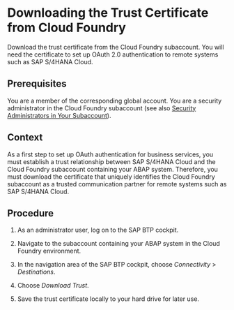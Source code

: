 <!-- loiodbb7d4dcca15409e96f398d979f7a81e -->

# Downloading the Trust Certificate from Cloud Foundry

Download the trust certificate from the Cloud Foundry subaccount. You will need the certificate to set up OAuth 2.0 authentication to remote systems such as SAP S/4HANA Cloud.



<a name="loiodbb7d4dcca15409e96f398d979f7a81e__prereq_wrd_xtf_v2b"/>

## Prerequisites

You are a member of the corresponding global account. You are a security administrator in the Cloud Foundry subaccount \(see also [Security Administrators in Your Subaccount](https://help.sap.com/viewer/65de2977205c403bbc107264b8eccf4b/Cloud/en-US/6752c4b8435c456ebf67a97ddbbcb267.html)\).



<a name="loiodbb7d4dcca15409e96f398d979f7a81e__context_f4k_jrr_r2b"/>

## Context

As a first step to set up OAuth authentication for business services, you must establish a trust relationship between SAP S/4HANA Cloud and the Cloud Foundry subaccount containing your ABAP system. Therefore, you must download the certificate that uniquely identifies the Cloud Foundry subaccount as a trusted communication partner for remote systems such as SAP S/4HANA Cloud.



## Procedure

1.  As an administrator user, log on to the SAP BTP cockpit.

2.  Navigate to the subaccount containing your ABAP system in the Cloud Foundry environment.

3.  In the navigation area of the SAP BTP cockpit, choose *Connectivity* \> *Destinations*.

4.  Choose *Download Trust*.

5.  Save the trust certificate locally to your hard drive for later use.


